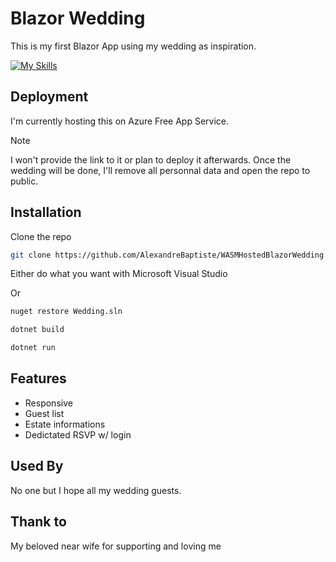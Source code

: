 
# Blazor Wedding

This is my first Blazor App using my wedding as inspiration.

[![My Skills](https://skills.thijs.gg/icons?i=dotnet,html,css,visualstudio,cs,azure)](https://skills.thijs.gg)

## Deployment

I'm currently hosting this on Azure Free App Service.

> [!NOTE]
> I won't provide the link to it or plan to deploy it afterwards. Once the wedding will be done, I'll remove all personnal data and open the  repo to public.



## Installation

Clone the repo

```bash
git clone https://github.com/AlexandreBaptiste/WASMHostedBlazorWedding.git
```

Either do what you want with Microsoft Visual Studio 

Or 

```bash
nuget restore Wedding.sln

dotnet build

dotnet run
```
## Features

- Responsive
- Guest list
- Estate informations
- Dedictated RSVP w/ login 


## Used By

No one but I hope all my wedding guests.
## Thank to 

My beloved near wife for supporting and loving me